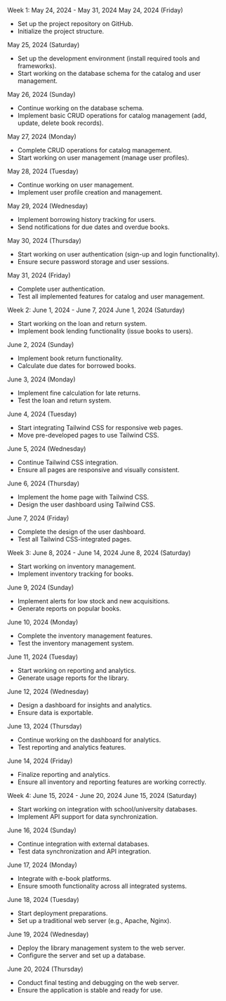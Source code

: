 Week 1: May 24, 2024 - May 31, 2024
May 24, 2024 (Friday)
- Set up the project repository on GitHub.
- Initialize the project structure.

May 25, 2024 (Saturday)
- Set up the development environment (install required tools and frameworks).
- Start working on the database schema for the catalog and user management.

May 26, 2024 (Sunday)
- Continue working on the database schema.
- Implement basic CRUD operations for catalog management (add, update, delete book records).

May 27, 2024 (Monday)
- Complete CRUD operations for catalog management.
- Start working on user management (manage user profiles).

May 28, 2024 (Tuesday)
- Continue working on user management.
- Implement user profile creation and management.

May 29, 2024 (Wednesday)
- Implement borrowing history tracking for users.
- Send notifications for due dates and overdue books.

May 30, 2024 (Thursday)
- Start working on user authentication (sign-up and login functionality).
- Ensure secure password storage and user sessions.

May 31, 2024 (Friday)
- Complete user authentication.
- Test all implemented features for catalog and user management.

Week 2: June 1, 2024 - June 7, 2024
June 1, 2024 (Saturday)
- Start working on the loan and return system.
- Implement book lending functionality (issue books to users).

June 2, 2024 (Sunday)
- Implement book return functionality.
- Calculate due dates for borrowed books.

June 3, 2024 (Monday)
- Implement fine calculation for late returns.
- Test the loan and return system.

June 4, 2024 (Tuesday)
- Start integrating Tailwind CSS for responsive web pages.
- Move pre-developed pages to use Tailwind CSS.

June 5, 2024 (Wednesday)
- Continue Tailwind CSS integration.
- Ensure all pages are responsive and visually consistent.

June 6, 2024 (Thursday)
- Implement the home page with Tailwind CSS.
- Design the user dashboard using Tailwind CSS.

June 7, 2024 (Friday)
- Complete the design of the user dashboard.
- Test all Tailwind CSS-integrated pages.

Week 3: June 8, 2024 - June 14, 2024
June 8, 2024 (Saturday)
- Start working on inventory management.
- Implement inventory tracking for books.

June 9, 2024 (Sunday)
- Implement alerts for low stock and new acquisitions.
- Generate reports on popular books.

June 10, 2024 (Monday)
- Complete the inventory management features.
- Test the inventory management system.

June 11, 2024 (Tuesday)
- Start working on reporting and analytics.
- Generate usage reports for the library.

June 12, 2024 (Wednesday)
- Design a dashboard for insights and analytics.
- Ensure data is exportable.

June 13, 2024 (Thursday)
- Continue working on the dashboard for analytics.
- Test reporting and analytics features.

June 14, 2024 (Friday)
- Finalize reporting and analytics.
- Ensure all inventory and reporting features are working correctly.

Week 4: June 15, 2024 - June 20, 2024
June 15, 2024 (Saturday)
- Start working on integration with school/university databases.
- Implement API support for data synchronization.

June 16, 2024 (Sunday)
- Continue integration with external databases.
- Test data synchronization and API integration.

June 17, 2024 (Monday)
- Integrate with e-book platforms.
- Ensure smooth functionality across all integrated systems.

June 18, 2024 (Tuesday)
- Start deployment preparations.
- Set up a traditional web server (e.g., Apache, Nginx).

June 19, 2024 (Wednesday)
- Deploy the library management system to the web server.
- Configure the server and set up a database.

June 20, 2024 (Thursday)
- Conduct final testing and debugging on the web server.
- Ensure the application is stable and ready for use.
